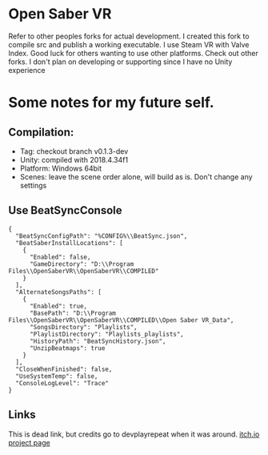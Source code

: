 
# Open Saber VR
Refer to other peoples forks for actual development. I created this fork to compile src and publish a working executable. I use Steam VR with Valve Index. Good luck for others wanting to use other platforms. Check out other forks. I don't plan on developing or supporting since I have no Unity experience

# Some notes for my future self.
## Compilation:
- Tag: checkout branch v0.1.3-dev
- Unity: compiled with 2018.4.34f1
- Platform: Windows 64bit
- Scenes: leave the scene order alone, will build as is. Don't change any settings

## Use BeatSyncConsole
```
{
  "BeatSyncConfigPath": "%CONFIG%\\BeatSync.json",
  "BeatSaberInstallLocations": [
    {
      "Enabled": false,
      "GameDirectory": "D:\\Program Files\\OpenSaberVR\\OpenSaberVR\\COMPILED"
    }
  ],
  "AlternateSongsPaths": [
    {
      "Enabled": true,
      "BasePath": "D:\\Program Files\\OpenSaberVR\\OpenSaberVR\\COMPILED\\Open Saber VR_Data",
      "SongsDirectory": "Playlists",
      "PlaylistDirectory": "Playlists_playlists",
      "HistoryPath": "BeatSyncHistory.json",
      "UnzipBeatmaps": true
    }
  ],
  "CloseWhenFinished": false,
  "UseSystemTemp": false,
  "ConsoleLogLevel": "Trace"
}
```
## Links
This is dead link, but credits go to devplayrepeat when it was around.
  [itch.io project page](https://devplayrepeat.itch.io/open-saber-vr)
